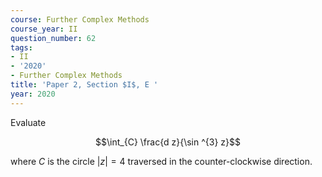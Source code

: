```yaml
---
course: Further Complex Methods
course_year: II
question_number: 62
tags:
- II
- '2020'
- Further Complex Methods
title: 'Paper 2, Section $I$, E '
year: 2020
---
```




Evaluate

$$\int_{C} \frac{d z}{\sin ^{3} z}$$

where $C$ is the circle $|z|=4$ traversed in the counter-clockwise direction.